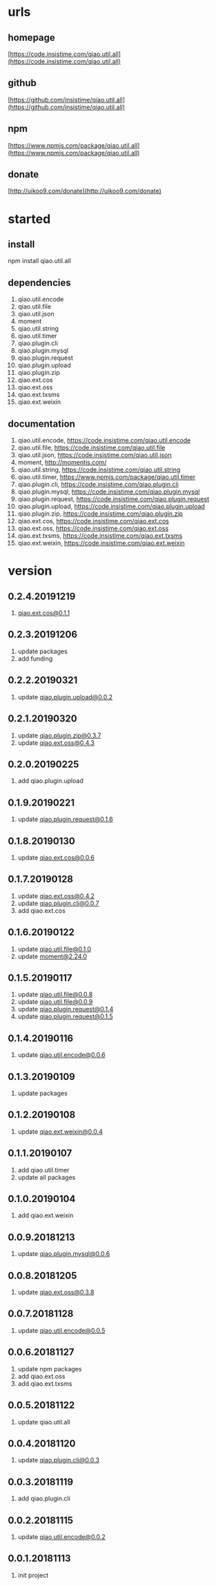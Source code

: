 # urls
## homepage
[https://code.insistime.com/qiao.util.all](https://code.insistime.com/qiao.util.all)

## github
[https://github.com/insistime/qiao.util.all](https://github.com/insistime/qiao.util.all)

## npm
[https://www.npmjs.com/package/qiao.util.all](https://www.npmjs.com/package/qiao.util.all)

## donate
[http://uikoo9.com/donate](http://uikoo9.com/donate)

# started
## install
npm install qiao.util.all

## dependencies
1. qiao.util.encode
2. qiao.util.file
3. qiao.util.json
4. moment
5. qiao.util.string
6. qiao.util.timer
7. qiao.plugin.cli
8. qiao.plugin.mysql
9. qiao.plugin.request
10. qiao.plugin.upload
11. qiao.plugin.zip
12. qiao.ext.cos
13. qiao.ext.oss
14. qiao.ext.txsms
15. qiao.ext.weixin

## documentation
1. qiao.util.encode, https://code.insistime.com/qiao.util.encode
2. qiao.util.file, https://code.insistime.com/qiao.util.file
3. qiao.util.json, https://code.insistime.com/qiao.util.json
4. moment, http://momentjs.com/
5. qiao.util.string, https://code.insistime.com/qiao.util.string
6. qiao.util.timer, https://www.npmjs.com/package/qiao.util.timer
7. qiao.plugin.cli, https://code.insistime.com/qiao.plugin.cli
8. qiao.plugin.mysql, https://code.insistime.com/qiao.plugin.mysql
9. qiao.plugin.request, https://code.insistime.com/qiao.plugin.request
10. qiao.plugin.upload, https://code.insistime.com/qiao.plugin.upload
11. qiao.plugin.zip, https://code.insistime.com/qiao.plugin.zip
12. qiao.ext.cos, https://code.insistime.com/qiao.ext.cos
13. qiao.ext.oss, https://code.insistime.com/qiao.ext.oss
14. qiao.ext.txsms, https://code.insistime.com/qiao.ext.txsms
15. qiao.ext.weixin, https://code.insistime.com/qiao.ext.weixin

# version
## 0.2.4.20191219
1. qiao.ext.cos@0.1.1

## 0.2.3.20191206
1. update packages
2. add funding

## 0.2.2.20190321
1. update qiao.plugin.upload@0.0.2

## 0.2.1.20190320
1. update qiao.plugin.zip@0.3.7
2. update qiao.ext.oss@0.4.3

## 0.2.0.20190225
1. add qiao.plugin.upload

## 0.1.9.20190221
1. update qiao.plugin.request@0.1.6

## 0.1.8.20190130
1. update qiao.ext.cos@0.0.6

## 0.1.7.20190128
1. update qiao.ext.oss@0.4.2
2. update qiao.plugin.cli@0.0.7
3. add qiao.ext.cos

## 0.1.6.20190122
1. update qiao.util.file@0.1.0
2. update moment@2.24.0

## 0.1.5.20190117
1. update qiao.util.file@0.0.8
2. update qiao.util.file@0.0.9
3. update qiao.plugin.request@0.1.4
4. update qiao.plugin.request@0.1.5

## 0.1.4.20190116
1. update qiao.util.encode@0.0.6

## 0.1.3.20190109
1. update packages

## 0.1.2.20190108
1. update qiao.ext.weixin@0.0.4

## 0.1.1.20190107
1. add qiao.util.timer
2. update all packages

## 0.1.0.20190104
1. add qiao.ext.weixin

## 0.0.9.20181213
1. update qiao.plugin.mysql@0.0.6

## 0.0.8.20181205
1. update qiao.ext.oss@0.3.8

## 0.0.7.20181128
1. update qiao.util.encode@0.0.5

## 0.0.6.20181127
1. update npm packages
2. add qiao.ext.oss
3. add qiao.ext.txsms

## 0.0.5.20181122
1. update qiao.util.all

## 0.0.4.20181120
1. update qiao.plugin.cli@0.0.3

## 0.0.3.20181119
1. add qiao.plugin.cli

## 0.0.2.20181115
1. update qiao.util.encode@0.0.2

## 0.0.1.20181113
1. init project

